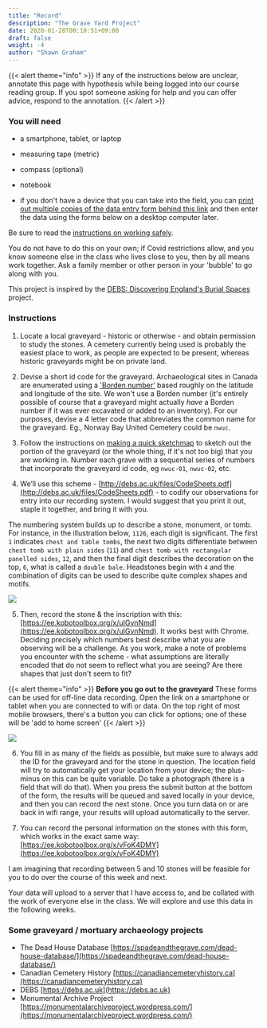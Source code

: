 ```yaml
---
title: "Record"
description: "The Grave Yard Project"
date: 2020-01-28T00:10:51+09:00
draft: false
weight: -4
author: "Shawn Graham"
---
```


{{< alert theme="info" >}}
If any of the instructions below are unclear, annotate this page with hypothesis while being logged into our course reading group. If you spot someone asking for help and you can offer advice, respond to the annotation.
{{< /alert >}}

### You will need

- a smartphone, tablet, or laptop
- measuring tape (metric)
- compass (optional)
- notebook

- if you don't have a device that you can take into the field, you can [print out multiple copies of the data entry form behind this link](http://debs.ac.uk/files/MemorialForm.pdf) and then enter the data using the forms below on a desktop computer later.

Be sure to read the [instructions on working safely](/week/2/safework).

You do not have to do this on your own; if Covid restrictions allow, and you know someone else in the class who lives close to you, then by all means work together. Ask a family member or other person in your 'bubble' to go along with you.

This project is inspired by the [DEBS: Discovering England's Burial Spaces](http://debs.ac.uk/) project.

### Instructions

1. Locate a local graveyard - historic or otherwise - and obtain permission to study the stones. A cemetery currently being used is probably the easiest place to work, as people are expected to be present, whereas historic graveyards might be on private land.

2. Devise a short id code for the graveyard. Archaeological sites in Canada are enumerated using a ['Borden number'](https://en.wikipedia.org/wiki/Borden_System) based roughly on the latitude and longitude of the site. We won't use a Borden number (it's entirely possible of course that a graveyard might actually _have_ a Borden number if it was ever excavated or added to an inventory). For our purposes, devise a 4 letter code that abbreviates the common name for the graveyard. Eg., Norway Bay United Cemetery could be `nwuc`.  

3. Follow the instructions on [making a quick sketchmap](/week/2/sketchmap) to sketch out the portion of the graveyard (or the whole thing, if it's not too big) that you are working in. Number each grave with a sequential series of numbers that incorporate the graveyard id code, eg `nwuc-01`, `nwuc-02`, etc.

4. We’ll use this scheme - [http://debs.ac.uk/files/CodeSheets.pdf](http://debs.ac.uk/files/CodeSheets.pdf) - to codify our observations for entry into our recording system. I would suggest that you print it out, staple it together, and bring it with you.

The numbering system builds up to describe a stone, monument, or tomb. For instance, in the illustration below, `1126`, each digit is significant. The first `1` indicates `chest and table tombs`, the next two digits differentiate between `chest tomb with plain sides` (`11`) and `chest tomb with rectangular panelled sides`, `12`, and then the final digit describes the decoration on the top, `6`, what is called a `double bale`. Headstones begin with `4` and the combination of digits can be used to describe quite complex shapes and motifs.  

![](/images/graveyards/debs-code-sheet-ex.png)

5. Then, record the stone & the inscription with this: [https://ee.kobotoolbox.org/x/uIGvnNmd](https://ee.kobotoolbox.org/x/uIGvnNmd). It works best with Chrome. Deciding precisely which numbers best describe what you are observing will be a challenge. As you work, make a note of problems you encounter with the scheme - what assumptions are literally encoded that do not seem to reflect what you are seeing? Are there shapes that just don't seem to fit?

{{< alert theme="info" >}}
**Before you go out to the graveyard** These forms can be used for off-line data recording. Open the link on a smartphone or tablet when you are connected to wifi or data. On the top right of most mobile browsers, there's a button you can click for options; one of these will be 'add to home screen'
{{< /alert >}}

![](/images/graveyards/save-home.png)


6. You fill in as many of the fields as possible, but make sure to always add the ID for the graveyard and for the stone in question. The location field will try to automatically get your location from your device; the plus-minus on this can be quite variable. Do take a photograph (there is a field that will do that). When you press the submit button at the bottom of the form, the results will be queued and saved locally in your device, and then you can record the next stone. Once you turn data on or are back in wifi range, your results will upload automatically to the server.

7. You can record the personal information on the stones with this form, which works in the exact same way: [https://ee.kobotoolbox.org/x/vFoK4DMY](https://ee.kobotoolbox.org/x/vFoK4DMY)

I am imagining that recording between 5 and 10 stones will be feasible for you to do over the course of this week and next.

Your data will upload to a server that I have access to, and be collated with the work of everyone else in the class. We will explore and use this data in the following weeks.

### Some graveyard / mortuary archaeology projects

- The Dead House Database [https://spadeandthegrave.com/dead-house-database/](https://spadeandthegrave.com/dead-house-database/)
- Canadian Cemetery History [https://canadiancemeteryhistory.ca](https://canadiancemeteryhistory.ca)
- DEBS [https://debs.ac.uk](https://debs.ac.uk)
- Monumental Archive Project [https://monumentalarchiveproject.wordpress.com/](https://monumentalarchiveproject.wordpress.com/)
